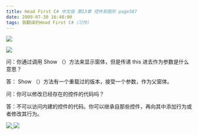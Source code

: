 ```yaml
---
title: Head First C# 中文版 第13章 控件和图形 page587
date: 2009-07-30 16:48:00
tags: 我翻译的Head First C#（习作）
---
```

![](https://p-blog.csdn.net/images/p_blog_csdn_net/cuipengfei1/EntryImages/20090730/2009-07-30_16-32-41.jpg)

![](https://p-blog.csdn.net/images/p_blog_csdn_net/cuipengfei1/EntryImages/20090730/2009-07-30_16-40-37.jpg)

问：你通过调用  Show  （）方法来显示窗体，但是传递  this  进去作为参数是什么意思？

  

答：  Show  （）方法有一个重载过的版本，接受一个参数，作为父窗体。

  

问：你可以修改已经存在的控件的代码吗？

  

答：不可以访问内建的控件的代码。你可以继承自那些控件，再向其中添加行为或者修改其行为。



[ ![](https://profile.csdnimg.cn/5/2/5/3_cuipengfei1)
![](https://g.csdnimg.cn/static/user-reg-year/1x/11.png)
](https://blog.csdn.net/cuipengfei1)





